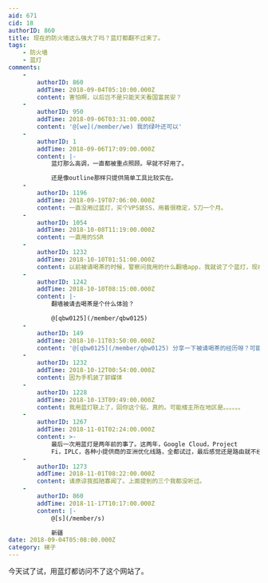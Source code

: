```yaml
---
aid: 671
cid: 18
authorID: 860
title: 现在的防火墙这么强大了吗？蓝灯都翻不过来了。
tags:
    - 防火墙
    - 蓝灯
comments:
    -
        authorID: 860
        addTime: 2018-09-04T05:10:00.000Z
        content: 害怕啊，以后岂不是只能天天看国富民安？
    -
        authorID: 950
        addTime: 2018-09-06T03:31:00.000Z
        content: '@[we](/member/we) 我的绿叶还可以'
    -
        authorID: 1
        addTime: 2018-09-06T17:09:00.000Z
        content: |-
            蓝灯那么高调，一直都被重点照顾。早就不好用了。

            还是像outline那样只提供简单工具比较实在。
    -
        authorID: 1196
        addTime: 2018-09-19T07:06:00.000Z
        content: 一直没用过蓝灯，买个VPS装SS，用着很稳定，5刀一个月。
    -
        authorID: 1054
        addTime: 2018-10-08T11:19:00.000Z
        content: 一直用的SSR
    -
        authorID: 1232
        addTime: 2018-10-10T01:51:00.000Z
        content: 以前被请喝茶的时候，警察问我用的什么翻墙app，我就说了个蓝灯，现在每次想起都觉得好笑
    -
        authorID: 1242
        addTime: 2018-10-10T08:15:00.000Z
        content: |-
            翻墙被请去喝茶是个什么体验？

            @[qbw0125](/member/qbw0125)
    -
        authorID: 149
        addTime: 2018-10-11T03:50:00.000Z
        content: '@[qbw0125](/member/qbw0125) 分享一下被请喝茶的经历呀？可能是因为什么被喝茶'
    -
        authorID: 1232
        addTime: 2018-10-12T00:54:00.000Z
        content: 因为手机装了郭媒体
    -
        authorID: 1228
        addTime: 2018-10-13T09:49:00.000Z
        content: 我用蓝灯联上了，回你这个贴，真的。可能楼主所在地区是。。。。。。
    -
        authorID: 1267
        addTime: 2018-11-01T02:24:00.000Z
        content: >-
            最后一次用蓝灯是两年前的事了。这两年，Google Cloud，Project
            Fi，IPLC，各种小提供商的亚洲优化线路，全都试过，最后感觉还是路由就不经过GFW的（Fi和IPLC）能给人安宁。
    -
        authorID: 1273
        addTime: 2018-11-01T08:22:00.000Z
        content: 请原谅我孤陋寡闻了。上面提到的三个我都没听过。
    -
        authorID: 860
        addTime: 2018-11-17T10:17:00.000Z
        content: |-
            @[s](/member/s)

            新疆
date: 2018-09-04T05:08:00.000Z
category: 梯子
---
```


今天试了试，用蓝灯都访问不了这个网站了。
